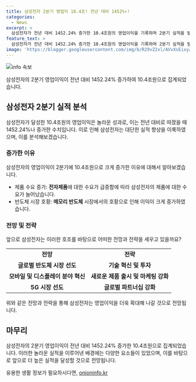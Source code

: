 ```yaml
---
title: 삼성전자 2분기 영업익 10.4조! 전년 대비 1452%↑!
categories:
  - News
excerpt: >
  삼성전자가 전년 대비 1452.24% 증가한 10.4조원의 영업이익을 기록하며 2분기 실적을 발표했다. 이는 글로벌 반도체 시장 호황과 수요 증가로 이어진 결과로, 기업 실적 및 주가에 긍정적인 영향을 미칠 전망이다.
feature_text: >
  삼성전자가 전년 대비 1452.24% 증가한 10.4조원의 영업이익을 기록하며 2분기 실적을 발표했다. 이는 글로벌 반도체 시장 호황과 수요 증가로 이어진 결과로, 기업 실적 및 주가에 긍정적인 영향을 미칠 전망이다.
image: 'https://blogger.googleusercontent.com/img/b/R29vZ2xl/AVvXsEixyZcFfHzMRdzZMjFBmAUKJYCLCGyLL1o632UiGVXcaFdKo_bkvkuCioo0uUKlGfBVcT3P84aROyZIXSBEx3Aw5nCQ3pTgDom1WDC4m8eifvWiAmWEEVb4x6G_l8C0QH225ldMjyaFvpxGEBGNO37VmDTDMHGhJPq73UglMfDca1-0aw/s1600/blogspot.png'
---
```


<p><img src="https://blogger.googleusercontent.com/img/b/R29vZ2xl/AVvXsEixyZcFfHzMRdzZMjFBmAUKJYCLCGyLL1o632UiGVXcaFdKo_bkvkuCioo0uUKlGfBVcT3P84aROyZIXSBEx3Aw5nCQ3pTgDom1WDC4m8eifvWiAmWEEVb4x6G_l8C0QH225ldMjyaFvpxGEBGNO37VmDTDMHGhJPq73UglMfDca1-0aw/s1600/blogspot.png" alt="info 속보" /></p>

<p data-ke-size="size16">삼성전자의 2분기 영업이익이 전년 대비 1452.24% 증가하여 10.4조원으로 집계되었습니다.</p>

<h2 data-ke-size="size26">삼성전자 2분기 실적 분석</h2>

<p data-ke-size="size16">삼성전자가 달성한 10.4조원의 영업이익은 놀라운 성과로, 이는 전년 대비로 따졌을 때 1452.24%나 증가한 수치입니다. 이로 인해 삼성전자는 대단한 실적 향상을 이룩하였으며, 이를 분석해보겠습니다.</p>

<h3 data-ke-size="size24">증가한 이유</h3>

<p data-ke-size="size16">삼성전자의 영업이익이 2분기에 10.4조원으로 크게 증가한 이유에 대해서 알아보겠습니다.</p>

<ul>
<li>제품 수요 증가: <b>전자제품</b>에 대한 수요가 급증함에 따라 삼성전자의 제품에 대한 수요가 늘어났습니다.</li>
<li>반도체 시장 호황: <b>메모리 반도체</b> 시장에서의 호황으로 인해 이익이 크게 증가하였습니다.</li>
</ul>

<h3 data-ke-size="size24">전망 및 전략</h3>

<p data-ke-size="size16">앞으로 삼성전자는 이러한 호조를 바탕으로 어떠한 전망과 전략을 세우고 있을까요?</p>

<table>
<tbody>
<tr>
<td style="text-align: center; height: 17px;"><b>전망</b></td>
<td style="text-align: center; height: 17px;"><b>전략</b></td>
</tr>
<tr>
<td style="text-align: center; height: 17px;"><b>글로벌 반도체 시장 선도</b></td>
<td style="text-align: center; height: 17px;"><b>기술 혁신 및 투자</b></td>
</tr>
<tr>
<td style="text-align: center; height: 17px;"><b>모바일 및 디스플레이 분야 혁신</b></td>
<td style="text-align: center; height: 17px;"><b>새로운 제품 출시 및 마케팅 강화</b></td>
</tr>
<tr>
<td style="text-align: center; height: 17px;"><b>5G 시장 선도</b></td>
<td style="text-align: center; height: 17px;"><b>글로벌 파트너십 강화</b></td>
</tr>
</tbody>
</table>

<p data-ke-size="size16">위와 같은 전망과 전략을 통해 삼성전자는 영업이익을 더욱 확대해 나갈 것으로 전망됩니다.</p>

<h2 data-ke-size="size26">마무리</h2>

<p data-ke-size="size16">삼성전자의 2분기 영업이익이 전년 대비 1452.24% 증가한 10.4조원으로 집계되었습니다. 이러한 놀라운 실적을 이루어낸 배경에는 다양한 요소들이 있었으며, 이를 바탕으로 앞으로 더 높은 실적을 달성할 것으로 전망됩니다.</p>
유용한 생활 정보가 필요하시다면, <a href="https://onioninfo.kr" rel="dofollow">onioninfo.kr</a>


